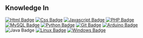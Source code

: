 ## Knowledge In
[![Html Badge](https://img.shields.io/badge/HTML5-E34F26?style=for-the-badge&logo=html5&logoColor=white&link=https://developer.mozilla.org/pt-BR/docs/Web/HTML)](https://developer.mozilla.org/pt-BR/docs/Web/HTML) [![Css Badge](https://img.shields.io/badge/CSS3-1572B6?style=for-the-badge&logo=css3&logoColor=white&link=https://developer.mozilla.org/pt-BR/docs/Web/CSS)](https://developer.mozilla.org/pt-BR/docs/Web/CSS) [![Javascript Badge](https://img.shields.io/badge/JavaScript-F7DF1E?style=for-the-badge&logo=javascript&logoColor=black&link=https://developer.mozilla.org/pt-BR/docs/Web/JavaScript)](https://developer.mozilla.org/pt-BR/docs/Web/JavaScript) [![PHP Badge](https://img.shields.io/badge/PHP-777BB4?style=for-the-badge&logo=php&logoColor=white&link=https://developer.mozilla.org/pt-BR/docs/Glossary/PHP)](https://developer.mozilla.org/pt-BR/docs/Glossary/PHP) [![MySQL Badge](https://img.shields.io/badge/MySQL-00000F?style=for-the-badge&logo=mysql&logoColor=white&link=https://www.mysql.com/)](https://www.mysql.com/) [![Python Badge](https://img.shields.io/badge/Python-FFD43B?style=for-the-badge&logo=python&logoColor=darkgreen&link=https://developer.mozilla.org/pt-BR/docs/Glossary/Python)](https://developer.mozilla.org/pt-BR/docs/Glossary/Python) [![Git Badge](https://img.shields.io/badge/Git-F05032?style=for-the-badge&logo=git&logoColor=white&link=https://git-scm.com/)](https://git-scm.com/) [![Arduino Badge](https://img.shields.io/badge/Arduino_IDE-00979D?style=for-the-badge&logo=arduino&logoColor=white&link=https://www.arduino.cc/)](https://www.arduino.cc/) ![Java Badge](https://img.shields.io/badge/Java-ED8B00?style=for-the-badge&logo=java&logoColor=white) [![Linux Badge](https://img.shields.io/badge/Linux-FCC624?style=for-the-badge&logo=linux&logoColor=black&link=https://www.gnu.org/gnu/gnu-history.pt-br.html)](https://www.gnu.org/gnu/gnu-history.pt-br.html) [![Windows Badge](https://img.shields.io/badge/Windows-0078D6?style=for-the-badge&logo=windows&logoColor=white&link=https://www.microsoft.com/pt-br/windows/)](https://www.microsoft.com/pt-br/windows/)
